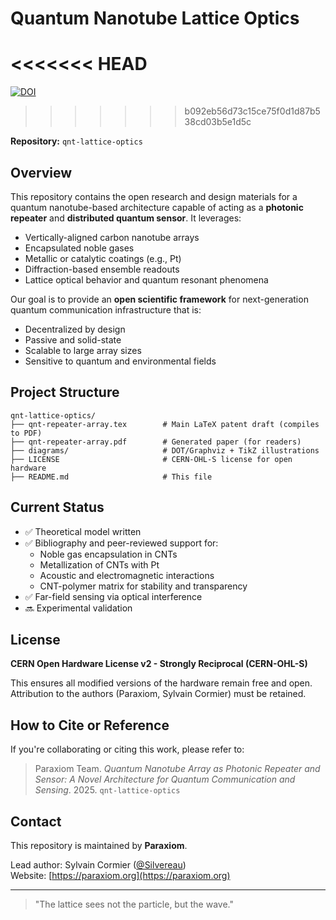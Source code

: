 # Quantum Nanotube Lattice Optics
<<<<<<< HEAD
=======
[![DOI](https://zenodo.org/badge/954944290.svg)](https://doi.org/10.5281/zenodo.15085938)
>>>>>>> b092eb56d73c15ce75f0d1d87b538cd03b5e1d5c

**Repository:** `qnt-lattice-optics`

## Overview
This repository contains the open research and design materials for a quantum nanotube-based architecture capable of acting as a **photonic repeater** and **distributed quantum sensor**. It leverages:

- Vertically-aligned carbon nanotube arrays
- Encapsulated noble gases
- Metallic or catalytic coatings (e.g., Pt)
- Diffraction-based ensemble readouts
- Lattice optical behavior and quantum resonant phenomena

Our goal is to provide an **open scientific framework** for next-generation quantum communication infrastructure that is:

- Decentralized by design
- Passive and solid-state
- Scalable to large array sizes
- Sensitive to quantum and environmental fields

## Project Structure

```
qnt-lattice-optics/
├── qnt-repeater-array.tex        # Main LaTeX patent draft (compiles to PDF)
├── qnt-repeater-array.pdf        # Generated paper (for readers)
├── diagrams/                     # DOT/Graphviz + TikZ illustrations
├── LICENSE                       # CERN-OHL-S license for open hardware
├── README.md                     # This file
```

## Current Status
- ✅ Theoretical model written
- ✅ Bibliography and peer-reviewed support for:
  - Noble gas encapsulation in CNTs
  - Metallization of CNTs with Pt
  - Acoustic and electromagnetic interactions
  - CNT-polymer matrix for stability and transparency
- ✅ Far-field sensing via optical interference
- 🔜 Experimental validation

## License
**CERN Open Hardware License v2 - Strongly Reciprocal (CERN-OHL-S)**

This ensures all modified versions of the hardware remain free and open. Attribution to the authors (Paraxiom, Sylvain Cormier) must be retained.

## How to Cite or Reference
If you're collaborating or citing this work, please refer to:

> Paraxiom Team. *Quantum Nanotube Array as Photonic Repeater and Sensor: A Novel Architecture for Quantum Communication and Sensing*. 2025. `qnt-lattice-optics`

## Contact
This repository is maintained by **Paraxiom**.

Lead author: Sylvain Cormier ([@Silvereau](https://github.com/Silvereau))  
Website: [https://paraxiom.org](https://paraxiom.org)

---

> "The lattice sees not the particle, but the wave."


